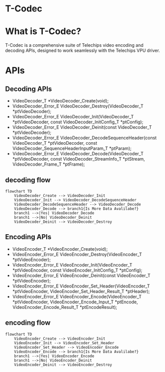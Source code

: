 # T-Codec

# What is T-Codec?
T-Codec is a comprehensive suite of Telechips video encoding and decoding APIs, designed to work seamlessly with the Telechips VPU driver.

# APIs
## Decoding APIs
- VideoDecoder_T *VideoDecoder_Create(void);
- VideoDecoder_Error_E VideoDecoder_Destroy(VideoDecoder_T *ptVideoDecoder);
- VideoDecoder_Error_E VideoDecoder_Init(VideoDecoder_T *ptVideoDecoder, const VideoDecoder_InitConfig_T *ptConfig);
- VideoDecoder_Error_E VideoDecoder_Deinit(const VideoDecoder_T *ptVideoDecoder);
- VideoDecoder_Error_E VideoDecoder_DecodeSequenceHeader(const VideoDecoder_T *ptVideoDecoder, const VideoDecoder_SequenceHeaderInputParam_T *ptParam);
- VideoDecoder_Error_E VideoDecoder_Decode(VideoDecoder_T *ptVideoDecoder, const VideoDecoder_StreamInfo_T *ptStream, VideoDecoder_Frame_T *ptFrame);

## decoding flow
```mermaid
flowchart TD
    VideoDecoder_Create --> VideoDecoder_Init
    VideoDecoder_Init --> VideoDecoder_DecodeSequenceHeader
    VideoDecoder_DecodeSequenceHeader --> VideoDecoder_Decode
    VideoDecoder_Decode --> branch1{Is More Data Avalilabe?}
    branch1 -->|Yes| VideoDecoder_Decode
    branch1 -->|No| VideoDecoder_Deinit
    VideoDecoder_Deinit --> VideoDecoder_Destroy
```
## Encoding APIs
- VideoEncoder_T *VideoEncoder_Create(void);
- VideoEncoder_Error_E VideoEncoder_Destroy(VideoEncoder_T *ptVideoEncoder);
- VideoEncoder_Error_E VideoEncoder_Init(VideoEncoder_T *ptVideoEncoder, const VideoEncoder_InitConfig_T *ptConfig);
- VideoEncoder_Error_E VideoEncoder_Deinit(const VideoEncoder_T *ptVideoEncoder);
- VideoEncoder_Error_E VideoEncoder_Set_Header(VideoEncoder_T *ptVideoEncoder, VideoEncoder_Set_Header_Result_T *ptHeader);
- VideoEncoder_Error_E VideoEncoder_Encode(VideoEncoder_T *ptVideoEncoder, VideoEncoder_Encode_Input_T *ptEncode, VideoEncoder_Encode_Result_T *ptEncodeResult);

## encoding flow
```mermaid
flowchart TD
    VideoEncoder_Create --> VideoEncoder_Init
    VideoEncoder_Init --> VideoEncoder_Set_Header
    VideoEncoder_Set_Header --> VideoEncoder_Encode
    VideoEncoder_Encode --> branch1{Is More Data Avalilabe?}
    branch1 -->|Yes| VideoEncoder_Encode
    branch1 -->|No| VideoEncoder_Deinit
    VideoEncoder_Deinit --> VideoEncoder_Destroy
```